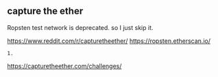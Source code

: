 ## capture the ether
 


 Ropsten test network is deprecated. so I just skip it. 

 https://www.reddit.com/r/capturetheether/
 https://ropsten.etherscan.io/
 

```
1. 
```

https://capturetheether.com/challenges/
